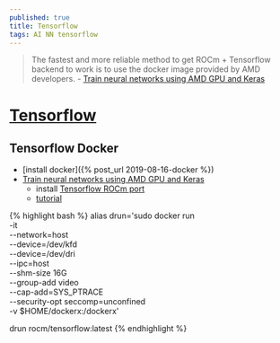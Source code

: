 ```yaml
---
published: true
title: Tensorflow
tags: AI NN tensorflow
---
```

> The fastest and more reliable method to get ROCm + Tensorflow backend to work is to use the docker image provided by AMD developers. - [Train neural networks using AMD GPU and Keras](https://towardsdatascience.com/train-neural-networks-using-amd-gpus-and-keras-37189c453878)

# [Tensorflow](https://www.tensorflow.org/)

## Tensorflow Docker

- [install docker]({% post_url 2019-08-16-docker %})
- [Train neural networks using AMD GPU and Keras](https://towardsdatascience.com/train-neural-networks-using-amd-gpus-and-keras-37189c453878)
	- install [Tensorflow ROCm port](https://github.com/ROCmSoftwarePlatform/tensorflow-upstream)
	- [tutorial](https://github.com/RadeonOpenCompute/ROCm-docker/blob/master/quick-start.md)
    
{% highlight bash %}
alias drun='sudo docker run \
      -it \
      --network=host \
      --device=/dev/kfd \
      --device=/dev/dri \
      --ipc=host \
      --shm-size 16G \
      --group-add video \
      --cap-add=SYS_PTRACE \
      --security-opt seccomp=unconfined \
      -v $HOME/dockerx:/dockerx'

drun rocm/tensorflow:latest
{% endhighlight %}
